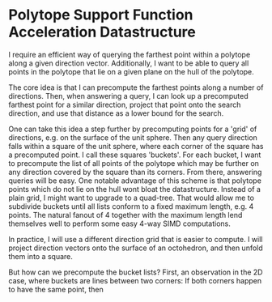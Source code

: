 Polytope Support Function Acceleration Datastructure
===

I require an efficient way of querying the farthest point within a polytope along a given direction vector.
Additionally, I want to be able to query all points in the polytope that lie on a given plane on the hull of the polytope.

The core idea is that I can precompute the farthest points along a number of directions.
Then, when answering a query, I can look up a precomputed farthest point for a similar direction,
project that point onto the search direction, and use that distance as a lower bound for the search.

One can take this idea a step further by precomputing points for a 'grid' of directions, e.g. on the surface of the unit sphere.
Then any query direction falls within a square of the unit sphere, where each corner of the square has a precomputed point.
I call these squares 'buckets'.
For each bucket, I want to precompute the list of all points of the polytope which may be further on any direction covered by the square than its corners.
From there, answering queries will be easy.
One notable advantage of this scheme is that polytope points which do not lie on the hull wont bloat the datastructure.
Instead of a plain grid, I might want to upgrade to a quad-tree.
That would allow me to subdivide buckets until all lists conform to a fixed maximum length, e.g. 4 points.
The natural fanout of 4 together with the maximum length lend themselves well to perform some easy 4-way SIMD computations.

In practice, I will use a different direction grid that is easier to compute.
I will project direction vectors onto the surface of an octohedron, and then unfold them into a square.

But how can we precompute the bucket lists?
First, an observation in the 2D case, where buckets are lines between two corners:
If both corners happen to have the same point, then 
